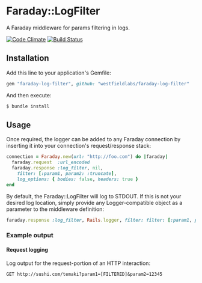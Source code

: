 # Faraday::LogFilter

A Faraday middleware for params filtering in logs.

[![Code Climate](https://codeclimate.com/github/westfieldlabs/faraday-log-filter/badges/gpa.svg)](https://codeclimate.com/github/westfieldlabs/faraday-log-filter)
[![Build Status](https://travis-ci.org/westfieldlabs/faraday-log-filter.svg?branch=master)](https://travis-ci.org/westfieldlabs/faraday-log-filter)
## Installation

Add this line to your application's Gemfile:

```ruby
gem "faraday-log-filter", github: "westfieldlabs/faraday-log-filter"
```

And then execute:

```bash
$ bundle install
```

## Usage

Once required, the logger can be added to any Faraday connection by inserting
it into your connection's request/response stack:

```ruby
connection = Faraday.new(url: "http://foo.com") do |faraday|
  faraday.request  :url_encoded
  faraday.response :log_filter, nil, 
    filter: [:param1, param2: :truncate], 
    log_options: { bodies: false, headers: true }
end
```

By default, the Faraday::LogFilter will log to STDOUT. If this is not your
desired log location, simply provide any Logger-compatible object as a
parameter to the middleware definition:

```ruby
faraday.response :log_filter, Rails.logger, filter: filter: [:param1, param2: :truncate]
```

### Example output

#### Request logging

Log output for the request-portion of an HTTP interaction:

```plain
GET http://sushi.com/temaki?param1=[FILTERED]&param2=12345
```
